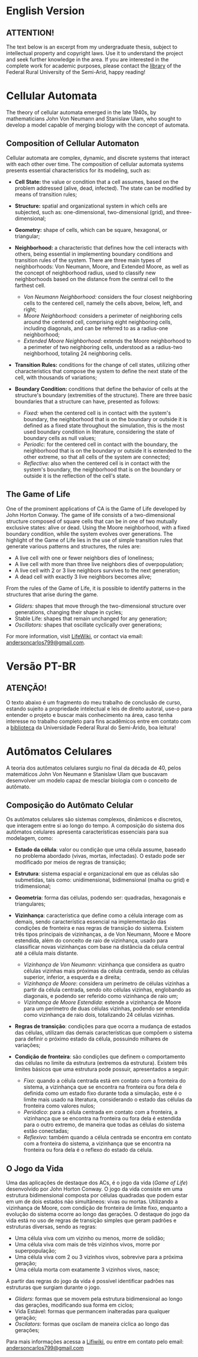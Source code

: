# English Version
## ATTENTION!
The text below is an excerpt from my undergraduate thesis, subject to intellectual property and copyright laws. Use it to understand the project and seek further knowledge in the area. If you are interested in the complete work for academic purposes, please contact the [library](https://bibliotecas.ufersa.edu.br) of the Federal Rural University of the Semi-Arid, happy reading!

# Cellular Automata
The theory of cellular automata emerged in the late 1940s, by mathematicians John Von Neumann and Stanislaw Ulam, who sought to develop a model capable of merging biology with the concept of automata.

## Composition of Cellular Automaton
Cellular automata are complex, dynamic, and discrete systems that interact with each other over time. The composition of cellular automata systems presents essential characteristics for its modeling, such as:

* **Cell State:** the value or condition that a cell assumes, based on the problem addressed (alive, dead, infected). The state can be modified by means of transition rules;
* **Structure:** spatial and organizational system in which cells are subjected, such as: one-dimensional, two-dimensional (grid), and three-dimensional;
* **Geometry:** shape of cells, which can be square, hexagonal, or triangular;
* **Neighborhood:** a characteristic that defines how the cell interacts with others, being essential in implementing boundary conditions and transition rules of the system. There are three main types of neighborhoods: Von Neumann, Moore, and Extended Moore, as well as the concept of neighborhood radius, used to classify new neighborhoods based on the distance from the central cell to the farthest cell.
  * *Von Neumann Neighborhood:* considers the four closest neighboring cells to the centered cell, namely the cells above, below, left, and right;
  * *Moore Neighborhood:* considers a perimeter of neighboring cells around the centered cell, comprising eight neighboring cells, including diagonals, and can be referred to as a radius-one neighborhood;
  * *Extended Moore Neighborhood:* extends the Moore neighborhood to a perimeter of two neighboring cells, understood as a radius-two neighborhood, totaling 24 neighboring cells.

* **Transition Rules:** conditions for the change of cell states, utilizing other characteristics that compose the system to define the next state of the cell, with thousands of variations;
* **Boundary Condition:** conditions that define the behavior of cells at the structure's boundary (extremities of the structure). There are three basic boundaries that a structure can have, presented as follows:
  * *Fixed:* when the centered cell is in contact with the system's boundary, the neighborhood that is on the boundary or outside it is defined as a fixed state throughout the simulation, this is the most used boundary condition in literature, considering the state of boundary cells as null values;
  * *Periodic:* for the centered cell in contact with the boundary, the neighborhood that is on the boundary or outside it is extended to the other extreme, so that all cells of the system are connected;
  * *Reflective:* also when the centered cell is in contact with the system's boundary, the neighborhood that is on the boundary or outside it is the reflection of the cell's state.

## The Game of Life
One of the prominent applications of CA is the Game of Life developed by John Horton Conway. The game of life consists of a two-dimensional structure composed of square cells that can be in one of two mutually exclusive states: alive or dead. Using the Moore neighborhood, with a fixed boundary condition, while the system evolves over generations. The highlight of the Game of Life lies in the use of simple transition rules that generate various patterns and structures, the rules are:

* A live cell with one or fewer neighbors dies of loneliness;
* A live cell with more than three live neighbors dies of overpopulation;
* A live cell with 2 or 3 live neighbors survives to the next generation;
* A dead cell with exactly 3 live neighbors becomes alive;

From the rules of the Game of Life, it is possible to identify patterns in the structures that arise during the game.
* *Gliders:* shapes that move through the two-dimensional structure over generations, changing their shape in cycles;
* Stable Life: shapes that remain unchanged for any generation;
* *Oscillators:* shapes that oscillate cyclically over generations;

For more information, visit [LifeWiki](https://conwaylife.com/wiki/), or contact via email: andersoncarlos799@gmail.com.

# Versão PT-BR
## ATENÇÃO!
O texto abaixo é um fragmento do meu trabalho de conclusão de curso, estando sujeito a propriedade intelectual e leis de direito autoral, use-o para entender o projeto e buscar mais conhecimento na área, caso tenha interesse no trabalho completo para fins acadêmicos entre em contato com a [biblioteca](https://bibliotecas.ufersa.edu.br) da Universidade Federal Rural do Semi-Árido, boa leitura!

# Autômatos Celulares
A teoria dos autômatos celulares surgiu no final da década de 40, pelos matemáticos John Von Neumann e Stanislaw Ulam  que buscavam desenvolver um modelo capaz de mesclar biologia com o conceito de autômato.

## Composição do Autômato Celular
 Os autômatos celulares são sistemas complexos, dinâmicos e discretos, que interagem entre si ao longo do tempo. A composição do sistema dos autômatos celulares apresenta características essenciais para sua modelagem, como:

* **Estado da célula**: valor ou condição que uma célula assume, baseado no problema abordado (vivas, mortas, infectadas). O estado pode ser modificado por meios de regras de transição;
* **Estrutura**: sistema espacial e organizacional em que as células são submetidas, tais como: unidimensional, bidimensional (malha ou grid) e tridimensional;
* **Geometria**: forma das células, podendo ser: quadradas, hexagonais e triangulares;
* **Vizinhança**: característica que define como a célula interage com as demais, sendo característica essencial na implementação das condições de fronteira e nas regras de transição do sistema. Existem três tipos principais de vizinhanças, a de Von Neumann, Moore e Moore estendida, além do conceito de raio de vizinhança, usado para classificar novas vizinhanças com base na distância da célula central até a célula mais distante.
  * *Vizinhança de Von Neumann*: vizinhança que considera as quatro células vizinhas mais próximas da célula centrada, sendo as células superior, inferior, a esquerda e a direita;
  * *Vizinhança de Moore*: considera um perímetro de células vizinhas a partir da célula centrada, sendo oito células vizinhas, englobando as diagonais, e podendo ser referido como vizinhança de raio um;
  * *Vizinhança de Moore Estendida*: estende a vizinhança de Moore para um perímetro de duas células vizinhas, podendo ser entendida como vizinhança de raio dois, totalizando 24 células vizinhas.

* **Regras de transição**: condições para que ocorra a mudança de estados das células, utilizam das demais características que compõem o sistema para definir o próximo estado da célula, possuindo milhares de variações;
* **Condição de fronteira**: são condições que definem o comportamento das células no limite da estrutura (extremos da estrutura). Existem três limites básicos que uma estrutura pode possuir, apresentados a seguir:
  * *Fixo*: quando a célula centrada está em contato com a fronteira do sistema, a vizinhança que se encontra na fronteira ou fora dela é definida como um estado fixo durante toda a simulação, este é o limite mais usado na literatura, considerando o estado das células da fronteira como valores nulos;
  * *Periódico*: para a célula centrada em contato com a fronteira, a vizinhança que se encontra na fronteira ou fora dela é estendida para o outro extremo, de maneira que todas as células do sistema estão conectadas;
  * *Reflexivo*: também quando a célula centrada se encontra em contato com a fronteira do sistema, a vizinhança que se encontra na fronteira ou fora dela é o reflexo do estado da célula.


        
## O Jogo da Vida
Uma das aplicações de destaque dos ACs, é o jogo da vida (*Game of Life*) desenvolvido por John Horton Conway. O jogo da vida consiste em uma estrutura bidimensional composta por células quadradas que podem estar em um de dois estados  não simultâneos: vivas ou mortas. Utilizando a vizinhança de Moore, com condição de fronteira de limite fixo, enquanto a evolução do sistema ocorre ao longo das gerações. O destaque do jogo da vida está no uso de regras de transição simples  que geram padrões e estruturas diversas, sendo as regras:

* Uma célula viva com um vizinho ou menos, morre de solidão;
* Uma célula viva com mais de três vizinhos vivos, morre por superpopulação;
* Uma célula viva com 2 ou 3 vizinhos vivos, sobrevive para a próxima geração;
* Uma célula morta com exatamente 3 vizinhos vivos, nasce;

A partir das regras do jogo da vida é possível identificar padrões nas estruturas que surgiam durante o jogo.
* *Gliders*:  formas que se movem pela estrutura bidimensional ao longo das gerações, modificando sua forma em ciclos;
* Vida Estável: formas que permancem inalteradas para qualquer geração;  
* *Oscilators*: formas que oscilam de maneira cíclica ao longo das gerações; 

Para mais informações acessa a [Lifiwiki](https://conwaylife.com/wiki/), ou entre em contato pelo email: andersoncarlos799@gmail.com
